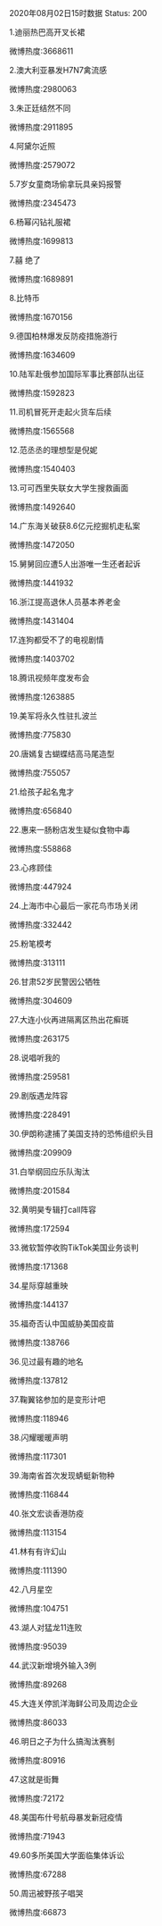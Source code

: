2020年08月02日15时数据
Status: 200

1.迪丽热巴高开叉长裙

微博热度:3668611

2.澳大利亚暴发H7N7禽流感

微博热度:2980063

3.朱正廷结然不同

微博热度:2911895

4.阿黛尔近照

微博热度:2579072

5.7岁女童商场偷拿玩具亲妈报警

微博热度:2345473

6.杨幂闪钻礼服裙

微博热度:1699813

7.囍 绝了

微博热度:1689891

8.比特币

微博热度:1670156

9.德国柏林爆发反防疫措施游行

微博热度:1634609

10.陆军赴俄参加国际军事比赛部队出征

微博热度:1592823

11.司机冒死开走起火货车后续

微博热度:1565568

12.范丞丞的理想型是倪妮

微博热度:1540403

13.可可西里失联女大学生搜救画面

微博热度:1492640

14.广东海关破获8.6亿元挖掘机走私案

微博热度:1472050

15.舅舅回应遭5人出游唯一生还者起诉

微博热度:1441932

16.浙江提高退休人员基本养老金

微博热度:1431404

17.连狗都受不了的电视剧情

微博热度:1403702

18.腾讯视频年度发布会

微博热度:1263885

19.美军将永久性驻扎波兰

微博热度:775830

20.唐嫣复古蝴蝶结高马尾造型

微博热度:755057

21.给孩子起名鬼才

微博热度:656840

22.惠来一肠粉店发生疑似食物中毒

微博热度:558868

23.心疼顾佳

微博热度:447924

24.上海市中心最后一家花鸟市场关闭

微博热度:332442

25.粉笔模考

微博热度:313111

26.甘肃52岁民警因公牺牲

微博热度:304609

27.大连小伙再进隔离区热出花癣斑

微博热度:263175

28.说唱听我的

微博热度:259581

29.剧版遇龙阵容

微博热度:228491

30.伊朗称逮捕了美国支持的恐怖组织头目

微博热度:209909

31.白举纲回应乐队淘汰

微博热度:201584

32.黄明昊专辑打call阵容

微博热度:172594

33.微软暂停收购TikTok美国业务谈判

微博热度:171368

34.星际穿越重映

微博热度:144137

35.福奇否认中国威胁美国疫苗

微博热度:138766

36.见过最有趣的地名

微博热度:137812

37.鞠翼铭参加的是变形计吧

微博热度:118946

38.闪耀暖暖声明

微博热度:117301

39.海南省首次发现蜻蜓新物种

微博热度:116844

40.张文宏谈香港防疫

微博热度:113154

41.林有有许幻山

微博热度:111390

42.八月星空

微博热度:104751

43.湖人对猛龙11连败

微博热度:95039

44.武汉新增境外输入3例

微博热度:89268

45.大连关停凯洋海鲜公司及周边企业

微博热度:86033

46.明日之子为什么搞淘汰赛制

微博热度:80916

47.这就是街舞

微博热度:72172

48.美国布什号航母暴发新冠疫情

微博热度:71943

49.60多所美国大学面临集体诉讼

微博热度:67288

50.周迅被野孩子唱哭

微博热度:66873

